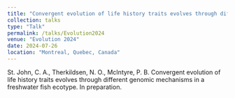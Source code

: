 ```yaml
---
title: "Convergent evolution of life history traits evolves through different genomic mechanisms in a freshwater fish ecotype."
collection: talks
type: "Talk"
permalink: /talks/Evolution2024
venue: "Evolution 2024"
date: 2024-07-26
location: "Montreal, Quebec, Canada"
---
```


St. John, C. A., Therkildsen, N. O., McIntyre, P. B. Convergent evolution of life history traits evolves through different genomic mechanisms in a freshwater fish ecotype. In preparation.
